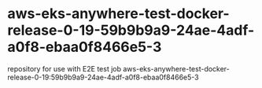 # aws-eks-anywhere-test-docker-release-0-19-59b9b9a9-24ae-4adf-a0f8-ebaa0f8466e5-3
repository for use with E2E test job aws-eks-anywhere-test-docker-release-0-19:59b9b9a9-24ae-4adf-a0f8-ebaa0f8466e5-3
